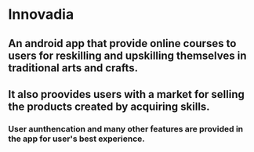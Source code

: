 # Innovadia
## An android app that provide online courses to users for reskilling and upskilling themselves in traditional arts and crafts.
## It also proovides users with a market for selling the products created by acquiring skills.
### User aunthencation and many other features are provided in the app for user's best experience. 
